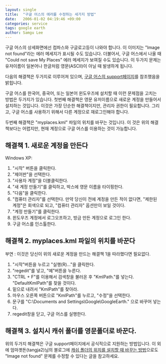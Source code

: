 ```yaml
---
layout: single
title:  "구글 어스의 에러를 수정하는 세가지 방법"
date:   2006-01-02 04:19:46 +09:00
categories: service
tags: google earth
author: Samgu Lee
---
```

구글 어스의 상세화면에선 컴파스와 구글로고등이 나와야 합니다. 이 이미지는 "Image not found"라는 에러 메세지가 표시될 수도 있습니다. 더불어서, 구글 어스에서 나올 때 "Could not save My Places" 에러 메세지가 보여질 수도 있습니다. 이 두가지 문제는 유저이름이 일본어나 한글처럼 영문(ASCII)이 아닐 때 발생하게 됩니다.

다음의 해결책은 두가지로 이루어져 있으며, [구글 어스의 support페이지](http://earth.google.com/support/bin/answer.py?answer=29573&query=korean&topic=0&type=f)를 참조했음을 밝힙니다.

구글 어스를 한국어, 중국어, 또는 일본어 윈도우즈에 설치할 때 이런 문제점을 고치는 방법은 두가지가 있습니다. 첫번째 해결책은 영문 유저이름으로 새로운 계정을 만들어서 설치하는 것입니다. 이것은 가장 단순한 해결책이지만, 관리자 권한이 필요합니다. 그리고, 구글 어스를 사용하기 위해서 다른 계정으로 재로그인해야 합니다.

두번째 해결책은 "myplaces.kml" 파일의 위치를 바꾸는 것입니다. 이 것은 위의 해결책보다는 어렵지만, 현재 계정으로 구글 어스를 이용하는 것이 가능합니다.

## 해결책 1. 새로운 계정을 만든다

Windows XP:

1. "시작" 버튼을 클릭한다.
2. "제어판"을 선택한다.
3. "사용자 계정"을 더블클릭한다.
4. "새 계정 만들기"를 클릭하고, 박스에 영문 이름을 타이핑한다.
5. "다음"을 클릭한다.
6. "컴퓨터 관리자"를 선택한다. 만약 당신이 전에 계정을 만든 적이 없다면, "제한된 계정"은 회색으로 되고, "컴퓨터 관리자" 옵션만이 보일 것이다.
7. "계정 만들기"를 클릭한다.
8. 윈도우즈 계정에서 로그오프하고, 방금 만든 계정으로 로그인 한다.
9. 구글 어스를 인스톨한다.

## 해결책 2. myplaces.kml 파일의 위치를 바꾼다

부연 : 이것은 당신이 위의 새로운 계정을 만드는 해결책 1을 따라했다면 필요없다.

1. "시작"버튼을 누르고 "실행(R)..."을 클릭한다.
2. "regedit"를 넣고, "예"버튼을 누른다.
3. "CTRL + F"를 이용해서 검색창을 불러온 후 "KmlPath."를 넣는다. "DefaultKmlPath"를 찾을 것이다.
4. 밑으로 내려서 "KmlPath"를 찾아라.
5. 마우스 오른쪽 버튼으로 "KmlPath"를 누르고, "수정"을 선택한다.
6. 문구를 "C:\Documents and Settings\Google\GoogleEarth." 으로 바꾸어 넣는다.
7. regedit창을 닫고, 구글 어스를 실행한다.

## 해결책 3. 설치시 캐쉬 폴더를 영문폴더로 바꾼다.

위의 두가지 해결책은 구글 support페이지에서 공식적으로 지원하는 방법입니다. 이 외에 엄마곗돈(tangja2)님의 블로그에 [캐쉬 폴더의 위치를 설치할 때 바꾸는 방법](http://blog.naver.com/tangja2/60016619481)으로도 "Image not found" 문제를 수정할 수 있다는 글을 참고하세요.
